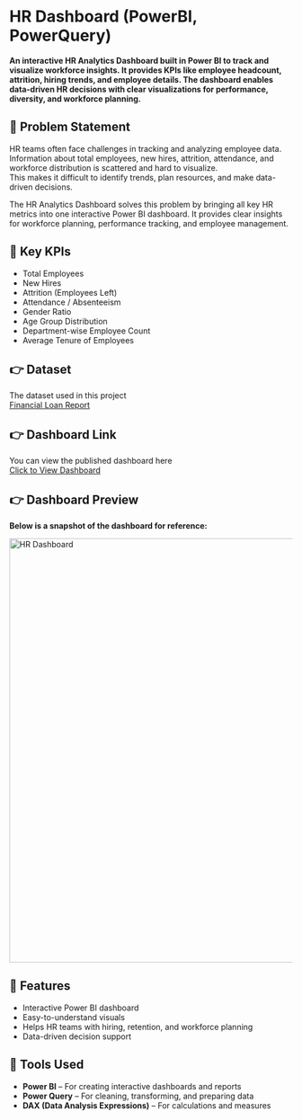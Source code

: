 # HR Dashboard (PowerBI, PowerQuery)
**An interactive HR Analytics Dashboard built in Power BI to track and visualize workforce insights. It provides KPIs like employee headcount, attrition, hiring trends, and employee details. The dashboard enables data-driven HR decisions with clear visualizations for performance, diversity, and workforce planning.**

## 📌 Problem Statement

HR teams often face challenges in tracking and analyzing employee data. Information about total employees, new hires, attrition, attendance, and workforce distribution is scattered and hard to visualize.  
This makes it difficult to identify trends, plan resources, and make data-driven decisions.  

The HR Analytics Dashboard solves this problem by bringing all key HR metrics into one interactive Power BI dashboard. It provides clear insights for workforce planning, performance tracking, and employee management.


## 📌 Key KPIs

- Total Employees  
- New Hires  
- Attrition (Employees Left)  
- Attendance / Absenteeism  
- Gender Ratio  
- Age Group Distribution  
- Department-wise Employee Count  
- Average Tenure of Employees


## 👉 Dataset
The dataset used in this project  
[Financial Loan Report](https://github.com/harshgholap05/HR-Dashboard-PowerBI/blob/main/Dataset%20FIle/HR%20DATASET.xlsx)


## 👉 Dashboard Link
You can view the published dashboard here  
[Click to View Dashboard](https://github.com/harshgholap05/HR-Dashboard-PowerBI/blob/main/HR%20Dashboard/HR%20DASHBOARD.pbix)  


## 👉 Dashboard Preview
**Below is a snapshot of the dashboard for reference:**

<img width="1394" height="755" alt="HR Dashboard" src="https://github.com/user-attachments/assets/61106152-c5f9-4938-8354-37682eed0f52" />


## 📌 Features

- Interactive Power BI dashboard  
- Easy-to-understand visuals  
- Helps HR teams with hiring, retention, and workforce planning  
- Data-driven decision support  

## 📌 Tools Used
- **Power BI** – For creating interactive dashboards and reports  
- **Power Query** – For cleaning, transforming, and preparing data  
- **DAX (Data Analysis Expressions)** – For calculations and measures  
